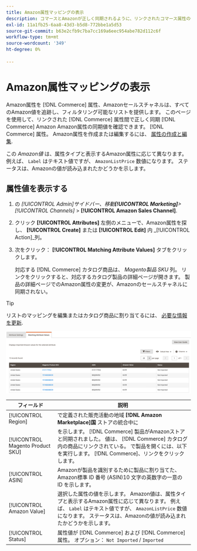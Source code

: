 ```yaml
---
title: Amazon属性マッピングの表示
description: コマースとAmazonが正しく同期されるように、リンクされたコマース属性の値を検証します。
exl-id: 11a1fb25-6aa8-43d3-b5d8-772bbe1a5d53
source-git-commit: b63e2cfb9c7ba7cc169a6eec954abe782d112c6f
workflow-type: tm+mt
source-wordcount: '349'
ht-degree: 0%

---
```


# Amazon属性マッピングの表示

Amazon属性を [!DNL Commerce] 属性、Amazonセールスチャネルは、すべてのAmazon値を追跡し、フィルタリング可能なリストを提供します。 このページを使用して、リンクされた [!DNL Commerce] 属性間で正しく同期 [!DNL Commerce] Amazon Amazon属性の同期値を確認できます。 [!DNL Commerce] 属性。 Amazon属性を作成または編集するには、 [属性の作成と編集](./creating-attributes.md).

この _Amazon値_ は、属性タイプと表示するAmazon属性に応じて異なります。 例えば、 `Label` はテキスト値ですが、 `AmazonListPrice` 数値になります。 ステータスは、Amazonの値が読み込まれたかどうかを示します。

## 属性値を表示する

1. の _[!UICONTROL Admin]_サイドバー、移動&#x200B;**[!UICONTROL Marketing]**>_[!UICONTROL Channels]_ > **[!UICONTROL Amazon Sales Channel]**.

1. クリック **[!UICONTROL Attributes]** 左側のメニューで、Amazon属性を探し、 **[!UICONTROL Create]** または **[!UICONTROL Edit]** 内 _[!UICONTROL Action]_列。

1. 次をクリック： **[!UICONTROL Matching Attribute Values]** タブをクリックします。

   対応する [!DNL Commerce] カタログ商品は、 _Magento製品 SKU_ 列。 リンクをクリックすると、対応するカタログ製品の詳細ページが開きます。 製品の詳細ページでのAmazon属性の変更が、Amazonのセールスチャネルに同期されない。

>[!TIP]
>リストのマッピングを編集またはカタログ商品に割り当てるには、 [必要な情報を更新](./amazon-manually-update-incomplete-listing.md).

![属性値の表示](assets/amazon-managing-attribute-values.png)

| フィールド | 説明 |
|--- |--- |
| [!UICONTROL Region] | で定義された販売活動の地域 **[!DNL Amazon Marketplace]国** ストアの統合中に |
| [!UICONTROL Magento Product SKU] | を示します。 [!DNL Commerce] 製品がAmazonストアと同期されました。 値は、 [!DNL Commerce] カタログ内の商品にリンクされている。 で製品を開くには、以下を実行します。 [!DNL Commerce]、リンクをクリックします。 |
| [!UICONTROL ASIN] | Amazonが製品を識別するために製品に割り当てた、Amazon標準 ID 番号 (ASIN)10 文字の英数字の一意の ID を示します。 |
| [!UICONTROL Amazon Value] | 選択した属性の値を示します。 Amazon値は、属性タイプと表示するAmazon属性に応じて異なります。 例えば、 `Label` はテキスト値ですが、 `AmazonListPrice` 数値になります。 ステータスは、Amazonの値が読み込まれたかどうかを示します。 |
| [!UICONTROL Status] | 属性値が [!DNL Commerce] および [!DNL Commerce] 属性。 オプション： `Not Imported` / `Imported` |
